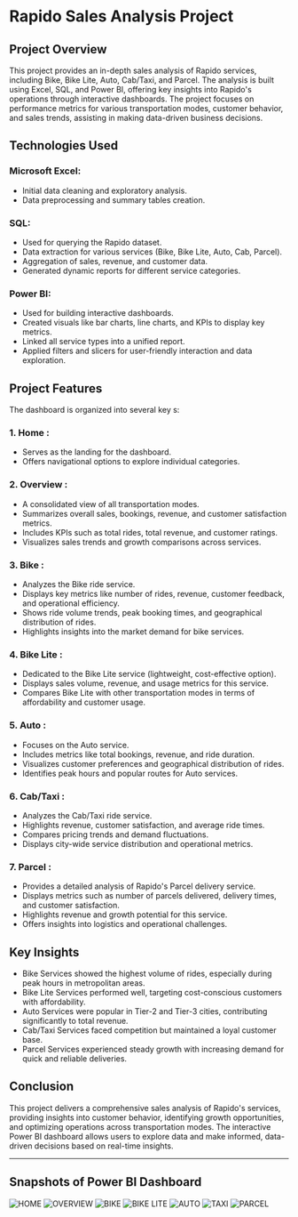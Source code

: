 
# Rapido Sales Analysis Project

## Project Overview
This project provides an in-depth sales analysis of Rapido services, including Bike, Bike Lite, Auto, Cab/Taxi, and Parcel. The analysis is built using Excel, SQL, and Power BI, offering key insights into Rapido's operations through interactive dashboards. The project focuses on performance metrics for various transportation modes, customer behavior, and sales trends, assisting in making data-driven business decisions.

## Technologies Used

### Microsoft Excel:
- Initial data cleaning and exploratory analysis.
- Data preprocessing and summary tables creation.

### SQL:
- Used for querying the Rapido dataset.
- Data extraction for various services (Bike, Bike Lite, Auto, Cab, Parcel).
- Aggregation of sales, revenue, and customer data.
- Generated dynamic reports for different service categories.

### Power BI:
- Used for building interactive dashboards.
- Created visuals like bar charts, line charts, and KPIs to display key metrics.
- Linked all service types into a unified report.
- Applied filters and slicers for user-friendly interaction and data exploration.

## Project Features
The dashboard is organized into several key s:

### 1. Home :
- Serves as the landing  for the dashboard.
- Offers navigational options to explore individual categories.

### 2. Overview :
- A consolidated view of all transportation modes.
- Summarizes overall sales, bookings, revenue, and customer satisfaction metrics.
- Includes KPIs such as total rides, total revenue, and customer ratings.
- Visualizes sales trends and growth comparisons across services.

### 3. Bike :
- Analyzes the Bike ride service.
- Displays key metrics like number of rides, revenue, customer feedback, and operational efficiency.
- Shows ride volume trends, peak booking times, and geographical distribution of rides.
- Highlights insights into the market demand for bike services.

### 4. Bike Lite :
- Dedicated to the Bike Lite service (lightweight, cost-effective option).
- Displays sales volume, revenue, and usage metrics for this service.
- Compares Bike Lite with other transportation modes in terms of affordability and customer usage.

### 5. Auto :
- Focuses on the Auto service.
- Includes metrics like total bookings, revenue, and ride duration.
- Visualizes customer preferences and geographical distribution of rides.
- Identifies peak hours and popular routes for Auto services.

### 6. Cab/Taxi :
- Analyzes the Cab/Taxi ride service.
- Highlights revenue, customer satisfaction, and average ride times.
- Compares pricing trends and demand fluctuations.
- Displays city-wide service distribution and operational metrics.

### 7. Parcel :
- Provides a detailed analysis of Rapido's Parcel delivery service.
- Displays metrics such as number of parcels delivered, delivery times, and customer satisfaction.
- Highlights revenue and growth potential for this service.
- Offers insights into logistics and operational challenges.

## Key Insights
- Bike Services showed the highest volume of rides, especially during peak hours in metropolitan areas.
- Bike Lite Services performed well, targeting cost-conscious customers with affordability.
- Auto Services were popular in Tier-2 and Tier-3 cities, contributing significantly to total revenue.
- Cab/Taxi Services faced competition but maintained a loyal customer base.
- Parcel Services experienced steady growth with increasing demand for quick and reliable deliveries.

## Conclusion
This project delivers a comprehensive sales analysis of Rapido's services, providing insights into customer behavior, identifying growth opportunities, and optimizing operations across transportation modes. The interactive Power BI dashboard allows users to explore data and make informed, data-driven decisions based on real-time insights.

---


## Snapshots of Power BI Dashboard
![HOME](https://github.com/user-attachments/assets/fd20ba67-a27b-41d6-bd9d-6e0176d2ac49)
![OVERVIEW](https://github.com/user-attachments/assets/e3c59095-c7b9-412a-b55b-5dcae49f6045)
![BIKE](https://github.com/user-attachments/assets/41c6a391-9a7c-4390-a1c2-d676d189f5ea)
![BIKE LITE](https://github.com/user-attachments/assets/61953fcd-7bb9-4cd1-a691-8c9c84806f4e)
![AUTO](https://github.com/user-attachments/assets/9cc8c6b7-b65d-448d-aa54-27e13b07676e)
![TAXI](https://github.com/user-attachments/assets/1a68cd1e-d20f-4d4e-b70f-ebd6bfd6c21a)
![PARCEL](https://github.com/user-attachments/assets/12090d32-b20e-4ec5-aedf-4ab0219738ef)
